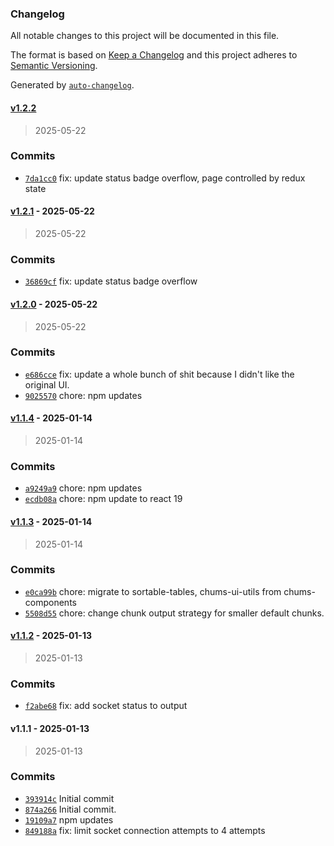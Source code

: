 ### Changelog

All notable changes to this project will be documented in this file.

The format is based on [Keep a Changelog](https://keepachangelog.com/en/1.0.0/)
and this project adheres to [Semantic Versioning](https://semver.org/spec/v2.0.0.html).

Generated by [`auto-changelog`](https://github.com/CookPete/auto-changelog).

#### [v1.2.2](https://github.com/ChumsInc/shopify-images/compare/v1.2.1...v1.2.2)

> 2025-05-22




### Commits

- [`7da1cc0`](https://github.com/ChumsInc/shopify-images/commit/7da1cc078b28529cd02025ba9bde64c4bcb102ae)  fix: update status badge overflow, page controlled by redux state

#### [v1.2.1](https://github.com/ChumsInc/shopify-images/compare/v1.2.0...v1.2.1) - 2025-05-22

> 2025-05-22




### Commits

- [`36869cf`](https://github.com/ChumsInc/shopify-images/commit/36869cfea756fec66ae74eef8e016561f7dc95d8)  fix: update status badge overflow

#### [v1.2.0](https://github.com/ChumsInc/shopify-images/compare/v1.1.4...v1.2.0) - 2025-05-22

> 2025-05-22




### Commits

- [`e686cce`](https://github.com/ChumsInc/shopify-images/commit/e686cceee42b4a38da743c20fe77833b3c738030)  fix: update a whole bunch of shit because I didn't like the original UI.
- [`9025570`](https://github.com/ChumsInc/shopify-images/commit/902557036d7635819457f733a9eb92b1d9937864)  chore: npm updates

#### [v1.1.4](https://github.com/ChumsInc/shopify-images/compare/v1.1.3...v1.1.4) - 2025-01-14

> 2025-01-14




### Commits

- [`a9249a9`](https://github.com/ChumsInc/shopify-images/commit/a9249a957f45727a6421e3ba4de8da93638b47fd)  chore: npm updates
- [`ecdb08a`](https://github.com/ChumsInc/shopify-images/commit/ecdb08a7d0ab66dad228fcea751d0b5f128e5bf0)  chore: npm update to react 19

#### [v1.1.3](https://github.com/ChumsInc/shopify-images/compare/v1.1.2...v1.1.3) - 2025-01-14

> 2025-01-14




### Commits

- [`e0ca99b`](https://github.com/ChumsInc/shopify-images/commit/e0ca99bf5cae3dc31f4dd788fec91da0bb590183)  chore: migrate to sortable-tables, chums-ui-utils from chums-components
- [`5508d55`](https://github.com/ChumsInc/shopify-images/commit/5508d5568fffcc9a3404b823995ac7a041267b4c)  chore: change chunk output strategy for smaller default chunks.

#### [v1.1.2](https://github.com/ChumsInc/shopify-images/compare/v1.1.1...v1.1.2) - 2025-01-13

> 2025-01-13




### Commits

- [`f2abe68`](https://github.com/ChumsInc/shopify-images/commit/f2abe68884967176cc0e373a96f2c7b0afe6d090)  fix: add socket status to output

#### v1.1.1 - 2025-01-13

> 2025-01-13




### Commits

- [`393914c`](https://github.com/ChumsInc/shopify-images/commit/393914c82e881082f9b6f569c63ec98c014504e1)  Initial commit
- [`874a266`](https://github.com/ChumsInc/shopify-images/commit/874a26672d6281f3c7a2d0a3f20453be6b05c5f6)  Initial commit.
- [`19109a7`](https://github.com/ChumsInc/shopify-images/commit/19109a7e01879df935a0d014bf0dc4505f9eb16e)  npm updates
- [`849188a`](https://github.com/ChumsInc/shopify-images/commit/849188a3865174513fcc90f22194325d8741f9d5)  fix: limit socket connection attempts to 4 attempts

